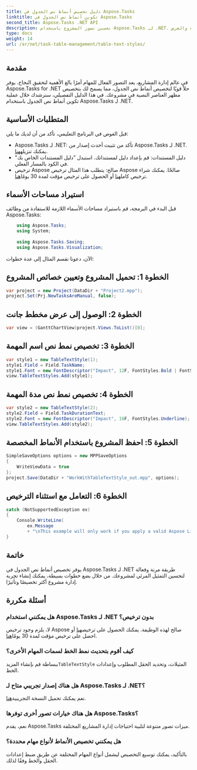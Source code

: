 ```yaml
---
title: دليل تخصيص أنماط نص الجدول في Aspose.Tasks
linktitle: تكوين أنماط نص الجدول في Aspose.Tasks
second_title: Aspose.Tasks .NET API
description: تحسين تصور المشروع باستخدام Aspose.Tasks لـ .NET. تعلم كيفية تكوين أنماط نص الجدول خطوة بخطوة. تعزيز الكفاءة والعرض.
type: docs
weight: 14
url: /ar/net/task-table-management/table-text-styles/
---
```

## مقدمة
في عالم إدارة المشاريع، يعد التصور الفعال للمهام أمرًا بالغ الأهمية لتحقيق النجاح. يوفر Aspose.Tasks for .NET حلاً قويًا لتخصيص أنماط نص الجدول، مما يسمح لك بتخصيص مظهر العناصر النصية في مشروعك. في هذا الدليل التفصيلي، سنرشدك خلال عملية تكوين أنماط نص الجدول باستخدام Aspose.Tasks لـ .NET.
## المتطلبات الأساسية
قبل الغوص في البرنامج التعليمي، تأكد من أن لديك ما يلي:
- Aspose.Tasks لـ .NET: تأكد من تثبيت أحدث إصدار من Aspose.Tasks لـ .NET. يمكنك تنزيله[هنا](https://releases.aspose.com/tasks/net/).
- دليل المستندات: قم بإعداد دليل لمستنداتك. استبدل "دليل المستندات الخاص بك" في الكود بالمسار الفعلي.
-  ترخيص Aspose صالح: يتطلب هذا المثال ترخيص Aspose صالحًا. يمكنك شراء ترخيص كامل[هنا](https://purchase.aspose.com/buy) أو الحصول على ترخيص مؤقت لمدة 30 يومًا[هنا](https://purchase.aspose.com/temporary-license/).
## استيراد مساحات الأسماء
قبل البدء في البرمجة، قم باستيراد مساحات الأسماء اللازمة للاستفادة من وظائف Aspose.Tasks:
```csharp
    using Aspose.Tasks;
    using System;
    
    using Aspose.Tasks.Saving;
    using Aspose.Tasks.Visualization;
```
الآن، دعونا نقسم المثال إلى عدة خطوات:
## الخطوة 1: تحميل المشروع وتعيين خصائص المشروع
```csharp
var project = new Project(DataDir + "Project2.mpp");
project.Set(Prj.NewTasksAreManual, false);
```
## الخطوة 2: الوصول إلى عرض مخطط جانت
```csharp
var view = (GanttChartView)project.Views.ToList()[0];
```
## الخطوة 3: تخصيص نمط نص اسم المهمة
```csharp
var style1 = new TableTextStyle(1);
style1.Field = Field.TaskName;
style1.Font = new FontDescriptor("Impact", 12F, FontStyles.Bold | FontStyles.Italic);
view.TableTextStyles.Add(style1);
```
## الخطوة 4: تخصيص نمط نص مدة المهمة
```csharp
var style2 = new TableTextStyle(2);
style2.Field = Field.TaskDurationText;
style2.Font = new FontDescriptor("Impact", 16F, FontStyles.Underline);
view.TableTextStyles.Add(style2);
```
## الخطوة 5: احفظ المشروع باستخدام الأنماط المخصصة
```csharp
SimpleSaveOptions options = new MPPSaveOptions
{
    WriteViewData = true
};
project.Save(DataDir + "WorkWithTableTextStyle_out.mpp", options);
```
## الخطوة 6: التعامل مع استثناء الترخيص
```csharp
catch (NotSupportedException ex)
{
    Console.WriteLine(
        ex.Message
        + "\nThis example will only work if you apply a valid Aspose License. You can purchase a full license or get a 30-day temporary license from [Aspose](http://www.aspose.com/purchase/default.aspx).");
}
```
## خاتمة
يوفر تخصيص أنماط نص الجدول في Aspose.Tasks لـ .NET طريقة مرنة وفعالة لتحسين التمثيل المرئي لمشروعك. من خلال بضع خطوات بسيطة، يمكنك إنشاء تجربة إدارة مشروع أكثر تخصيصًا وتأثيرًا.
## أسئلة مكررة
### هل يمكنني استخدام Aspose.Tasks لـ .NET بدون ترخيص؟
 لا، يلزم وجود ترخيص Aspose صالح لهذه الوظيفة. يمكنك الحصول على ترخيص[هنا](https://purchase.aspose.com/buy) أو احصل على ترخيص مؤقت لمدة 30 يومًا[هنا](https://purchase.aspose.com/temporary-license/).
### كيف أقوم بتحديث نمط الخط لسمات المهام الأخرى؟
 ببساطة قم بإنشاء المزيد`TableTextStyle` المثيلات، وتحديد الحقل المطلوب وإعدادات الخط.
### هل هناك إصدار تجريبي متاح لـ Aspose.Tasks لـ .NET؟
 نعم يمكنك تحميل النسخة التجريبية[هنا](https://releases.aspose.com/).
### هل هناك خيارات تصور أخرى توفرها Aspose.Tasks؟
نعم، يقدم Aspose.Tasks ميزات تصور متنوعة لتلبية احتياجات إدارة المشاريع المختلفة.
### هل يمكنني تخصيص الأنماط لأنواع مهام محددة؟
بالتأكيد، يمكنك توسيع التخصيص ليشمل أنواع المهام المختلفة عن طريق ضبط إعدادات الحقل والخط وفقًا لذلك.